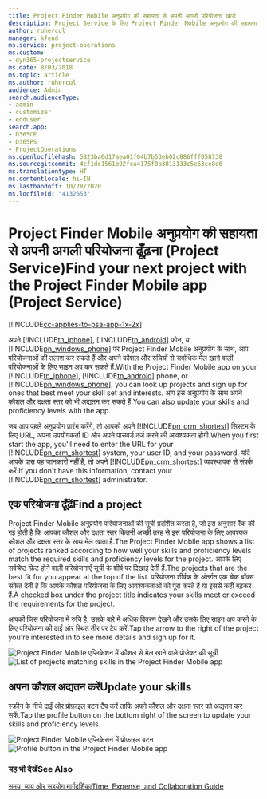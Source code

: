 ```yaml
---
title: Project Finder Mobile अनुप्रयोग की सहायता से अपनी अगली परियोजना खोजें
description: Project Service के लिए Project Finder Mobile अनुप्रयोग की सहायता से अपनी अगली परियोजना ढूँढ़ने का तरीका
author: ruhercul
manager: kfend
ms.service: project-operations
ms.custom:
- dyn365-projectservice
ms.date: 8/03/2018
ms.topic: article
ms.author: ruhercul
audience: Admin
search.audienceType:
- admin
- customizer
- enduser
search.app:
- D365CE
- D365PS
- ProjectOperations
ms.openlocfilehash: 5823ba6d17aea01f04b7b53eb02c886fff058730
ms.sourcegitcommit: 4cf1dc1561b92fca4175f0b3813133c5e63ce8e6
ms.translationtype: HT
ms.contentlocale: hi-IN
ms.lasthandoff: 10/28/2020
ms.locfileid: "4132653"
---
```

# <a name="find-your-next-project-with-the-project-finder-mobile-app-project-service"></a><span data-ttu-id="9a77a-103">Project Finder Mobile अनुप्रयोग की सहायता से अपनी अगली परियोजना ढूँढ़ना (Project Service)</span><span class="sxs-lookup"><span data-stu-id="9a77a-103">Find your next project with the Project Finder Mobile app (Project Service)</span></span>

[!INCLUDE[cc-applies-to-psa-app-1x-2x](../includes/cc-applies-to-psa-app-1x-2x.md)]

<span data-ttu-id="9a77a-104">अपने [!INCLUDE[tn_iphone](../includes/tn-iphone.md)], [!INCLUDE[tn_android](../includes/tn-android.md)] फोन, या [!INCLUDE[pn_windows_phone](../includes/pn-windows-phone.md)] पर Project Finder Mobile अनुप्रयोग के साथ, आप परियोजनाओं की तलाश कर सकते हैं और अपने कौशल और रुचियों से सर्वाधिक मेल खाने वाली परियोजनाओं के लिए साइन अप कर सकते हैं.</span><span class="sxs-lookup"><span data-stu-id="9a77a-104">With the Project Finder Mobile app on your [!INCLUDE[tn_iphone](../includes/tn-iphone.md)], [!INCLUDE[tn_android](../includes/tn-android.md)] phone, or [!INCLUDE[pn_windows_phone](../includes/pn-windows-phone.md)], you can look up projects and sign up for ones that best meet your skill set and interests.</span></span> <span data-ttu-id="9a77a-105">आप इस अनुप्रयोग के साथ अपने कौशल और दक्षता स्‍तर को भी अद्यतन कर सकते हैं.</span><span class="sxs-lookup"><span data-stu-id="9a77a-105">You can also update your skills and proficiency levels with the app.</span></span>  
  
 <span data-ttu-id="9a77a-106">जब आप पहले अनुप्रयोग प्रारंभ करेंगे, तो आपको अपने [!INCLUDE[pn_crm_shortest](../includes/pn-crm-shortest.md)] सिस्टम के लिए URL, अपना उपयोगकर्ता ID और अपने पासवर्ड दर्ज करने की आवश्यकता होगी.</span><span class="sxs-lookup"><span data-stu-id="9a77a-106">When you first start the app, you'll need to enter the URL for your [!INCLUDE[pn_crm_shortest](../includes/pn-crm-shortest.md)] system, your user ID, and your password.</span></span> <span data-ttu-id="9a77a-107">यदि आपके पास यह जानकारी नहीं है, तो अपने [!INCLUDE[pn_crm_shortest](../includes/pn-crm-shortest.md)] व्यवस्थापक से संपर्क करें.</span><span class="sxs-lookup"><span data-stu-id="9a77a-107">If you don't have this information,  contact your [!INCLUDE[pn_crm_shortest](../includes/pn-crm-shortest.md)] administrator.</span></span>  
  
## <a name="find-a-project"></a><span data-ttu-id="9a77a-108">एक परियोजना ढूँढ़ें</span><span class="sxs-lookup"><span data-stu-id="9a77a-108">Find a project</span></span>  
 <span data-ttu-id="9a77a-109">Project Finder Mobile अनुप्रयोग परियोजनाओं की सूची प्रदर्शित करता है, जो इस अनुसार रैंक की गई होती है कि आपका कौशल और दक्षता स्‍तर कितनी अच्छी तरह से इस परियोजना के लिए आवश्‍यक कौशल और दक्षता स्‍तर के साथ मेल खाता है.</span><span class="sxs-lookup"><span data-stu-id="9a77a-109">The Project Finder Mobile app shows a list of projects ranked according to how well your skills and proficiency levels match the required skills and proficiency levels for the project.</span></span> <span data-ttu-id="9a77a-110">आपके लिए सर्वश्रेष्ठ फ़िट होने वाली परियोजनाएँ सूची के शीर्ष पर दिखाई देती हैं.</span><span class="sxs-lookup"><span data-stu-id="9a77a-110">The projects that are the best fit for you appear at the top of the list.</span></span> <span data-ttu-id="9a77a-111">परियोजना शीर्षक के अंतर्गत एक चेक बॉक्‍स संकेत देती है कि आपके कौशल परियोजना के लिए आवश्‍यकताओं को पूरा करते हैं या इससे कहीं बढ़कर हैं.</span><span class="sxs-lookup"><span data-stu-id="9a77a-111">A checked box under the project title indicates your skills meet or exceed the requirements for the project.</span></span>  
  
 <span data-ttu-id="9a77a-112">आपकी जिस परियोजना में रुचि है, उसके बारे में अधिक विवरण देखने और उसके लिए साइन अप करने के लिए परियोजना की दाईं ओर स्थित तीर पर टैप करें.</span><span class="sxs-lookup"><span data-stu-id="9a77a-112">Tap the arrow to the right of the project you're interested in to see more details and sign up for it.</span></span>  
  
 <span data-ttu-id="9a77a-113">![Project Finder Mobile एप्लिकेशन में कौशल से मेल खाने वाले प्रोजेक्ट की सूची](../psa/media/project-service-project-finder-list.png "Project Finder Mobile एप्लिकेशन में कौशल से मेल खाने वाले प्रोजेक्ट की सूची")</span><span class="sxs-lookup"><span data-stu-id="9a77a-113">![List of projects matching skills in the Project Finder Mobile app](../psa/media/project-service-project-finder-list.png "List of projects matching skills in the Project Finder Mobile app")</span></span>  
  
## <a name="update-your-skills"></a><span data-ttu-id="9a77a-114">अपना कौशल अद्यतन करें</span><span class="sxs-lookup"><span data-stu-id="9a77a-114">Update your skills</span></span>  
 <span data-ttu-id="9a77a-115">स्क्रीन के नीचे दाईं ओर प्रोफ़ाइल बटन टैप करें ताकि अपने कौशल और दक्षता स्तर को अद्यतन कर सकें.</span><span class="sxs-lookup"><span data-stu-id="9a77a-115">Tap the profile button on the bottom right of the screen to update your skills and proficiency levels.</span></span>  
  
 <span data-ttu-id="9a77a-116">![Project Finder Mobile एप्लिकेसन में प्रोफ़ाइल बटन](../psa/media/project-service-project-finder-profile.png "Project Finder Mobile एप्लिकेसन में प्रोफ़ाइल बटन")</span><span class="sxs-lookup"><span data-stu-id="9a77a-116">![Profile button in the Project Finder Mobile app](../psa/media/project-service-project-finder-profile.png "Profile button in the Project Finder Mobile app")</span></span>  
  
### <a name="see-also"></a><span data-ttu-id="9a77a-117">यह भी देखें</span><span class="sxs-lookup"><span data-stu-id="9a77a-117">See Also</span></span>  
 [<span data-ttu-id="9a77a-118">समय, व्यय और सहयोग मार्गदर्शिका</span><span class="sxs-lookup"><span data-stu-id="9a77a-118">Time, Expense, and Collaboration Guide</span></span>](../psa/time-expense-collaboration-guide.md)
